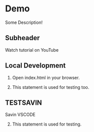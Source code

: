 # Demo

Some Description!

## Subheader

Watch tutorial on YouTube

## Local Development

1. Open index.html in your browser.

3. This statement is used for testing too.
## TESTSAVIN

Savin VSCODE

2. This statement is used for testing.
